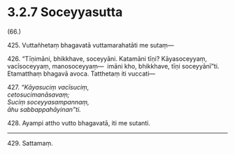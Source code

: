 

# 3.2.7 Soceyyasutta




(66.)

425\. Vuttañhetaṃ bhagavatā vuttamarahatāti me sutaṃ—

426\. “Tīṇimāni, bhikkhave, soceyyāni. Katamāni tīṇi? Kāyasoceyyaṃ, vacīsoceyyaṃ, manosoceyyaṃ—  imāni kho, bhikkhave, tīṇi soceyyānī”ti. Etamatthaṃ bhagavā avoca. Tatthetaṃ iti vuccati—

427\. _“Kāyasuciṃ vacīsuciṃ,_  
_cetosucimanāsavaṃ;_  
_Suciṃ soceyyasampannaṃ,_  
_āhu sabbappahāyinan”ti._  


428\. Ayampi attho vutto bhagavatā, iti me sutanti.

---

429\. Sattamaṃ.





